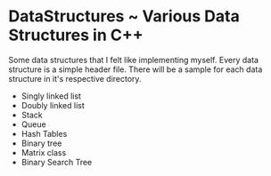 # DataStructures ~ Various Data Structures in C++
Some data structures that I felt like implementing myself. Every data structure is a simple header file. There will be a sample for each data structure in it's respective directory.

- Singly linked list
- Doubly linked list
- Stack
- Queue
- Hash Tables
- Binary tree
- Matrix class
- Binary Search Tree
